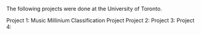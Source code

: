 The following projects were done at the University of Toronto.

Project 1: Music Millinium Classification Project 
Project 2: 
Project 3:
Project 4: 


